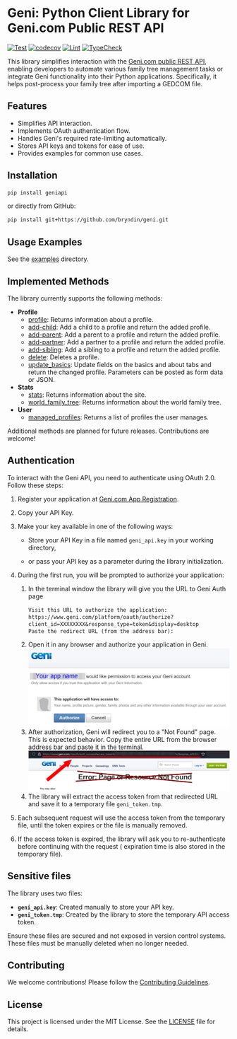 # Geni: Python Client Library for Geni.com Public REST API

[![Test](https://github.com/bryndin/geni/actions/workflows/test.yaml/badge.svg)](https://github.com/bryndin/geni/actions/workflows/test.yaml)
[![codecov](https://codecov.io/gh/bryndin/geni/graph/badge.svg?token=3Z916ZHDMK)](https://codecov.io/gh/bryndin/geni)
[![Lint](https://github.com/bryndin/geni/actions/workflows/lint.yaml/badge.svg)](https://github.com/bryndin/geni/actions/workflows/lint.yaml)
[![TypeCheck](https://github.com/bryndin/geni/actions/workflows/typecheck.yaml/badge.svg)](https://github.com/bryndin/geni/actions/workflows/typecheck.yaml)

This library simplifies interaction with the [Geni.com public REST API](https://www.geni.com/platform/developer/index),
enabling developers to automate various family tree management tasks or integrate Geni functionality into their Python
applications. Specifically, it helps post-process your family tree after importing a GEDCOM file.

## Features

- Simplifies API interaction.
- Implements OAuth authentication flow.
- Handles Geni's required rate-limiting automatically.
- Stores API keys and tokens for ease of use.
- Provides examples for common use cases.

## Installation

```sh
pip install geniapi
```

or directly from GitHub:

```sh
pip install git+https://github.com/bryndin/geni.git
```

## Usage Examples

See the [examples](./examples) directory.

## Implemented Methods

The library currently supports the following methods:

* **Profile**
    - [profile](https://www.geni.com/platform/developer/help/api?path=profile): Returns information about a profile.
    - [add-child](https://www.geni.com/platform/developer/help/api?path=profile%252Fadd-child): Add a child to a profile
      and return the added profile.
    - [add-parent](https://www.geni.com/platform/developer/help/api?path=profile%252Fadd-parent): Add a parent to a
      profile and return the added profile.
    - [add-partner](https://www.geni.com/platform/developer/help/api?path=profile%252Fadd-partner): Add a partner to a
      profile and return the added profile.
    - [add-sibling](https://www.geni.com/platform/developer/help/api?path=profile%252Fadd-sibling): Add a sibling to a
      profile and return the added profile.
    - [delete](https://www.geni.com/platform/developer/help/api?path=profile%2Fdelete): Deletes a profile.
    - [update_basics](https://www.geni.com/platform/developer/help/api?path=profile%2Fupdate-basics): Update fields on
      the basics and about tabs and return the changed profile. Parameters can be posted as form data or JSON.
* **Stats**
    - [stats](https://www.geni.com/platform/developer/help/api?path=stats): Returns information about the site.
    - [world_family_tree](https://www.geni.com/platform/developer/help/api?path=stats%2Fworld-family-tree): Returns
      information about the world family tree.
* **User**
    - [managed_profiles](https://www.geni.com/platform/developer/help/api?path=user%2Fmanaged-profiles): Returns a list
      of profiles the user manages.

Additional methods are planned for future releases. Contributions are welcome!

## Authentication

To interact with the Geni API, you need to authenticate using OAuth 2.0. Follow these steps:

1. Register your application
   at [Geni.com App Registration](https://www.geni.com/platform/developer/help/oauth_extensions).
2. Copy your API Key.
3. Make your key available in one of the following ways:
    - Store your API Key in a file named `geni_api.key` in your working directory,

    - or pass your API key as a parameter during the library initialization.
4. During the first run, you will be prompted to authorize your application:
    1. In the terminal window the library will give you the URL to Geni Auth page
        ```
        Visit this URL to authorize the application:
        https://www.geni.com/platform/oauth/authorize?client_id=XXXXXXXX&response_type=token&display=desktop
        Paste the redirect URL (from the address bar):
        ```
    2. Open it in any browser and authorize your application in Geni.<br>
       ![Geni Auth Page Screenshot](./docs/_static/auth_ask.png)
    3. After authorization, Geni will redirect you to a "Not Found" page. This is expected behavior. Copy the entire URL
       from the browser address bar and paste it in the terminal.<br>
       ![Geni Redirect URL Location Screenshot](./docs/_static/auth_redirect_url.png)
    4. The library will extract the access token from that redirected URL and save it to a temporary file
       `geni_token.tmp`.

5. Each subsequent request will use the access token from the temporary file, until the token expires or the file is
   manually removed.
6. If the access token is expired, the library will ask you to re-authenticate before continuing with the request (
   expiration time is also stored in the temporary file).

## Sensitive files

The library uses two files:

- **`geni_api.key`**: Created manually to store your API key.
- **`geni_token.tmp`**: Created by the library to store the temporary API access token.

Ensure these files are secured and not exposed in version control systems. These files must be manually deleted when no
longer needed.

## Contributing

We welcome contributions! Please follow the [Contributing Guidelines](./CONTRIBUTING.md).

## License

This project is licensed under the MIT License. See the [LICENSE](./LICENSE) file for details.

